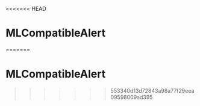 <<<<<<< HEAD
#	MLCompatibleAlert
=======
# MLCompatibleAlert
>>>>>>> 553340d13d72843a98a77f29eea09598009ad395
